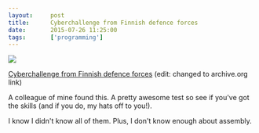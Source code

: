 ```yaml
---
layout:     post
title:      Cyberchallenge from Finnish defence forces
date:       2015-07-26 11:25:00
tags:       ['programming']
---
```


![](/images/2015/07/finnish-defence-forces-cyberchallenge.png)

[Cyberchallenge from Finnish defence forces](http://web.archive.org/web/20160328133928/http://erityistehtavat.puolustusvoimat.fi/cyberchallenge.html)
(edit: changed to archive.org link)

A colleague of mine found this. A pretty awesome test so see if you've got the skills (and if you do, my hats off to you!).

I know I didn't know all of them. Plus, I don't know enough about assembly.
